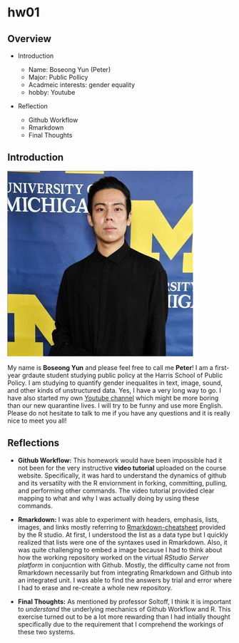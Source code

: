 # hw01

## Overview
* Introduction
  * Name: Boseong Yun (Peter)
  * Major: Public Pollicy
  * Acadmeic interests: gender equality
  * hobby: Youtube


* Reflection
  * Github Workflow
  * Rmarkdown
  * Final Thoughts
  
  
## Introduction
![me](Michigan.jpg)

My name is **Boseong Yun** and please feel free to call me **Peter**! I am a first-year grdaute student studying public policy at the Harris School of Public Policy. I am studying to quantify gender inequalites in text, image, sound, and other kinds of unstructured data. Yes, I have a very long way to go. I have also started my own [Youtube channel](https://www.youtube.com/channel/UCfv5YsyMCcQPNyT-g0cEYGA) which might be more boring than our new quarantine lives. I will try to be funny and use more English. Please do not hesitate to talk to me if you have any questions and it is really nice to meet you all! 

## Reflections

- **Github Workflow:**
This homework would have been impossible had it not been for the very instructive **video tutorial** uploaded on the course website. Specifically, it was hard to understand the dynamics of github and its versatilty with the R enviornment in forking, committing, pulling, and performing other commands. The video tutorial provided clear mapping to what and why I was actually doing by using these commands. 

- **Rmarkdown:**
I was able to experiment with  headers, emphasis, lists, images, and links mostly referring to [Rmarkdown-cheatsheet](https://rstudio.com/wp-content/uploads/2015/02/rmarkdown-cheatsheet.pdf) provided by the R studio. At first, I understood the list as a data type but I quickly realized that lists were one of the syntaxes used in Rmarkdown. Also, it was quite challenging to embed a image because I had to think about how the working repository worked on the virtual _RStudio Server platform_ in conjucntion with Github. Mostly, the difficulty came not from Rmarkdown necessarily but from integrating Rmarkdown and Github into an integrated unit. I was able to find the answers by trial and error where I had to erase and re-create a whole new repository. 

- **Final Thoughts:**
As mentioned by professor Soltoff, I think it is important to _understand_ the underlying mechanics of Github Workflow and R. This exercise turned out to be a lot more rewarding than I had intially thought specifically due to the requirement that I comprehend the workings of these two systems. 